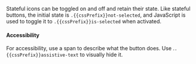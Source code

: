 Stateful icons can be toggled on and off and retain their state. Like stateful buttons, the initial state is `.{{cssPrefix}}not-selected`, and JavaScript is used to toggle it to `.{{cssPrefix}}is-selected` when activated.

<h4 class="site-text-heading--label">Accessibility</h4>

For accessibility, use a span to describe what the button does. Use .`.{{cssPrefix}}assistive-text` to visually hide it.
